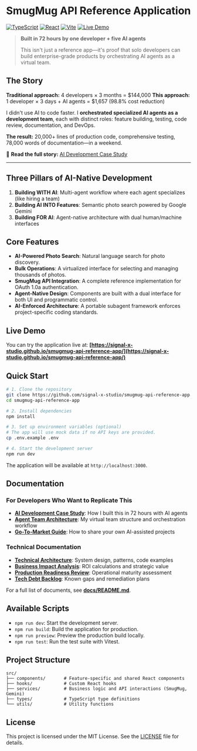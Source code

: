 # SmugMug API Reference Application

[![TypeScript](https://img.shields.io/badge/TypeScript-5.8-blue)](https://www.typescriptlang.org/)
[![React](https://img.shields.io/badge/React-19.1-61dafb)](https://reactjs.org/)
[![Vite](https://img.shields.io/badge/Vite-5.4-646cff)](https://vitejs.dev/)
[![Live Demo](https://img.shields.io/badge/Live-Demo-blue)](https://signal-x-studio.github.io/smugmug-api-reference-app/)

> **Built in 72 hours by one developer + five AI agents**
>
> This isn't just a reference app—it's proof that solo developers can build enterprise-grade products by orchestrating AI agents as a virtual team.

## The Story

**Traditional approach:** 4 developers × 3 months = $144,000
**This approach:** 1 developer × 3 days + AI agents = $1,657 (98.8% cost reduction)

I didn't use AI to code faster. I **orchestrated specialized AI agents as a development team**, each with distinct roles: feature building, testing, code review, documentation, and DevOps.

**The result:** 20,000+ lines of production code, comprehensive testing, 78,000 words of documentation—in a weekend.

📖 **Read the full story:** [AI Development Case Study](./docs/AI-DEVELOPMENT-CASE-STUDY.md)

---

## Three Pillars of AI-Native Development

1.  **Building WITH AI**: Multi-agent workflow where each agent specializes (like hiring a team)
2.  **Building AI INTO Features**: Semantic photo search powered by Google Gemini
3.  **Building FOR AI**: Agent-native architecture with dual human/machine interfaces

## Core Features

-   **AI-Powered Photo Search**: Natural language search for photo discovery.
-   **Bulk Operations**: A virtualized interface for selecting and managing thousands of photos.
-   **SmugMug API Integration**: A complete reference implementation for OAuth 1.0a authentication.
-   **Agent-Native Design**: Components are built with a dual interface for both UI and programmatic control.
-   **AI-Enforced Architecture**: A portable subagent framework enforces project-specific coding standards.

## Live Demo

You can try the application live at: **[https://signal-x-studio.github.io/smugmug-api-reference-app/](https://signal-x-studio.github.io/smugmug-api-reference-app/)**

## Quick Start

```bash
# 1. Clone the repository
git clone https://github.com/signal-x-studio/smugmug-api-reference-app.git
cd smugmug-api-reference-app

# 2. Install dependencies
npm install

# 3. Set up environment variables (optional)
# The app will use mock data if no API keys are provided.
cp .env.example .env

# 4. Start the development server
npm run dev
```

The application will be available at `http://localhost:3000`.

## Documentation

### For Developers Who Want to Replicate This

-   **[AI Development Case Study](./docs/AI-DEVELOPMENT-CASE-STUDY.md)**: How I built this in 72 hours with AI agents
-   **[Agent Team Architecture](./docs/AGENT-TEAM-ARCHITECTURE.md)**: My virtual team structure and orchestration workflow
-   **[Go-To-Market Guide](./docs/GO-TO-MARKET-GUIDE.md)**: How to share your own AI-assisted projects

### Technical Documentation

-   **[Technical Architecture](./docs/TECHNICAL-ARCHITECTURE.md)**: System design, patterns, code examples
-   **[Business Impact Analysis](./docs/BUSINESS-IMPACT-ANALYSIS.md)**: ROI calculations and strategic value
-   **[Production Readiness Review](./docs/PRODUCTION-READINESS-REVIEW.md)**: Operational maturity assessment
-   **[Tech Debt Backlog](./docs/TECH-DEBT-BACKLOG.md)**: Known gaps and remediation plans

For a full list of documents, see **[docs/README.md](./docs/README.md)**.

## Available Scripts

-   `npm run dev`: Start the development server.
-   `npm run build`: Build the application for production.
-   `npm run preview`: Preview the production build locally.
-   `npm run test`: Run the test suite with Vitest.

## Project Structure

```
src/
├── components/       # Feature-specific and shared React components
├── hooks/            # Custom React hooks
├── services/         # Business logic and API interactions (SmugMug, Gemini)
├── types/            # TypeScript type definitions
└── utils/            # Utility functions
```

## License

This project is licensed under the MIT License. See the [LICENSE](LICENSE) file for details.
